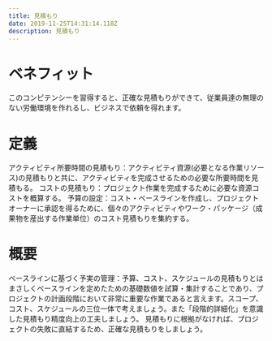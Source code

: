 ```yaml
---
title: 見積もり
date: 2019-11-25T14:31:14.118Z
description: 見積もり
---
```

# ベネフィット

このコンピテンシーを習得すると、正確な見積もりができて、従業員達の無理のない労働環境を作れるし、ビジネスで依頼を得れます。



# 定義

アクティビティ所要時間の見積もり：アクティビティ資源(必要となる作業リソース)の見積もりと共に、アクティビティを完成させるための必要な所要時間を見積もる。
コストの見積もり：プロジェクト作業を完成するために必要な資源コストを概算する。
予算の設定：コスト・ベースラインを作成し、プロジェクトオーナーに承認を得るために、個々のアクティビティやワーク・パッケージ（成果物を産出する作業単位）のコスト見積もりを集約する。



# 概要

ベースラインに基づく予実の管理：予算、コスト、スケジュールの見積もりとはまさしくベースラインを定めたための基礎数値を試算・集計することであり、プロジェクトの計画段階において非常に重要な作業であると言えます。スコープ、コスト、スケジュールの三位一体で考えましょう。また「段階的詳細化」を意識した見積もり精度向上の工夫しましょう。
見積もりに根拠がなければ、プロジェクトの失敗に直結するため、正確な見積もりをしましょう。
